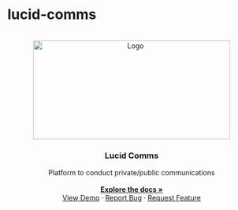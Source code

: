 # lucid-comms

<!--
npx create-next-app@latest lucid-comms --typescript --tailwind --eslint
npx shadcn-ui@latest init
-->

<!-- PROJECT LOGO -->
<br />
<div align="center" id='readme-top'>
  <img src="https://i.pinimg.com/originals/a7/b3/25/a7b3256d971510ccb81c29b4c394b720.gif" alt="Logo" width="400" height="200">

  <h3 align="center">Lucid Comms</h3>

  <p align="center">
    Platform to conduct private/public communications
    <br />
    <br />
    <a href="https://github.com/WackyChomp/lucid-comms"><strong>Explore the docs »</strong></a>
    <br />
    <a href="https://github.com/WackyChomp/lucid-comms">View Demo</a>
    ·
    <a href="https://github.com/WackyChomp/lucid-comms/issues">Report Bug</a>
    ·
    <a href="https://github.com/WackyChomp/lucid-comms/issues">Request Feature</a>
  </p>
</div>

